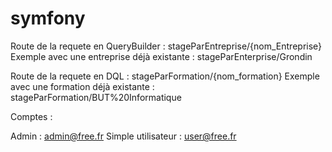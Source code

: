 # symfony

Route de la requete en QueryBuilder : stageParEntreprise/{nom_Entreprise}
Exemple avec une entreprise déjà existante : stageParEnterprise/Grondin

Route de la requete en DQL : stageParFormation/{nom_formation}
Exemple avec une formation déjà existante : stageParFormation/BUT%20Informatique

Comptes :

Admin : admin@free.fr
Simple utilisateur : user@free.fr
